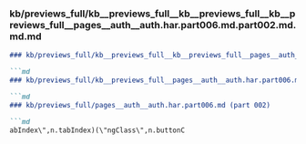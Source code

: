 ### kb/previews_full/kb__previews_full__kb__previews_full__kb__previews_full__pages__auth__auth.har.part006.md.part002.md.md.md

```md
### kb/previews_full/kb__previews_full__kb__previews_full__pages__auth__auth.har.part006.md.part002.md.md

```md
### kb/previews_full/kb__previews_full__pages__auth__auth.har.part006.md.part002.md

```md
### kb/previews_full/pages__auth__auth.har.part006.md (part 002)

```md
abIndex\",n.tabIndex)(\"ngClass\",n.buttonC
```

```

```

```

```
